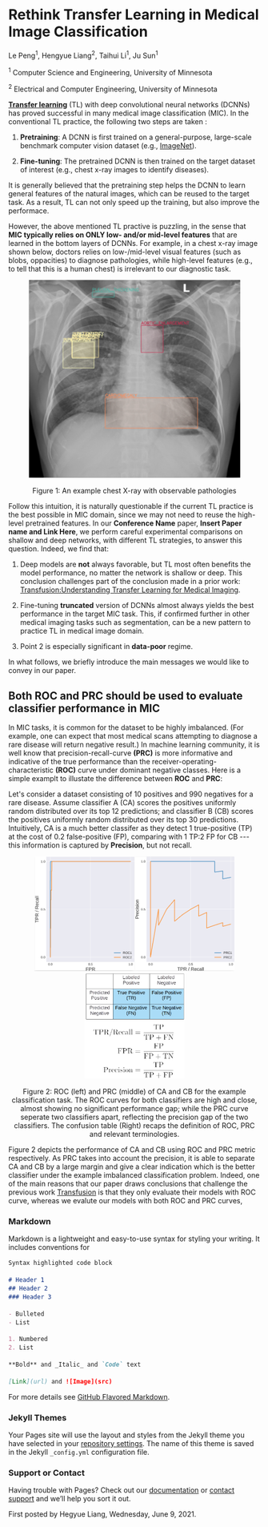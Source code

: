 # Rethink Transfer Learning in Medical Image Classification

Le Peng<sup>1</sup>, Hengyue Liang<sup>2</sup>, Taihui Li<sup>1</sup>, Ju Sun<sup>1</sup>

<sup>1</sup> Computer Science and Engineering, University of Minnesota

<sup>2</sup> Electrical and Computer Engineering, University of Minnesota
 
**[Transfer learning](https://en.wikipedia.org/wiki/Transfer_learning)** (TL) with deep convolutional neural networks (DCNNs) has proved successful in many medical image classification (MIC). In the conventional TL practice, the following two steps are taken :

   1. **Pretraining**: A DCNN is first trained on a general-purpose, large-scale benchmark computer vision dataset (e.g., [ImageNet](https://www.image-net.org/)).

   2. **Fine-tuning**: The pretrained DCNN is then trained on the target dataset of interest (e.g., chest x-ray images to identify diseases).

It is generally believed that the pretraining step helps the DCNN to learn general features of the natural images, which can be reused to the target task. As a result, TL can not only speed up the training, but also improve the performace.

However, the above mentioned TL practive is puzzling, in the sense that **MIC typically relies on ONLY low- and/or mid-level features** that are learned in the bottom layers of DCNNs. For example, in a chest x-ray image shown below, doctors relies on low-/mid-level visual features (such as blobs, oppacities) to diagnose pathologies, while high-level features (e.g., to tell that this is a human chest) is irrelevant to our diagnostic task.

<div align="center">
<figure><img src="figures/chest-Xray.png" width="512"></figure>

<figcaption>Figure 1: An example chest X-ray with observable pathologies</figcaption>
</div>

Follow this intuition, it is naturally questionable if the current TL practice is the best possible in MIC domain, since we may not need to reuse the high-level pretrained features. In our **Conference Name** paper, **Insert Paper name and Link Here**, we perform careful experimental comparisons on shallow and deep networks, with different TL strategies, to answer this question. Indeed, we find that:

   1. Deep models are **not** always favorable, but TL most often benefits the model performance, no matter the network is shallow or deep. This conclusion challenges part of the conclusion made in a prior work: [Transfusion:Understanding Transfer Learning for Medical Imaging](https://ai.googleblog.com/2019/12/understanding-transfer-learning-for.html).

   2. Fine-tuning **truncated** version of DCNNs almost always yields the best performance in the target MIC task. This, if confirmed further in other medical imaging tasks such as segmentation, can be a new pattern to practice TL in medical image domain.

   3. Point 2 is especially significant in **data-poor** regime.

In what follows, we briefly introduce the main messages we would like to convey in our paper.


## Both ROC and PRC should be used to evaluate classifier performance in MIC

In MIC tasks, it is common for the dataset to be highly imbalanced. (For example, one can expect that most medical scans attempting to diagnose a rare disease will return negative result.) In machine learning community, it is well know that precision-recall-curve **(PRC)** is more informative and indicative of the true performance than the receiver-operating-characteristic **(ROC)** curve under dominant negative classes. Here is a simple examplt to illustate the difference between **ROC** and **PRC**:

Let's consider a dataset consisting of 10 positives and 990 negatives for a rare disease. Assume classifier A (CA) scores the positives uniformly random distributed over its top 12 predictions; and classifier B (CB) scores the positives uniformly random distributed over its top 30 predictions. Intuitively, CA is a much better classifer as they detect 1 true-positive (TP) at the cost of 0.2 false-positive (FP), comparing with 1 TP:2 FP for CB --- this information is captured by **Precision**, but not recall.

<div align="center">
<figure><img src="figures/roc.png" width="200"><img src="figures/prc.png" width="200"><img src="figures/conf_table.png" width="200"></figure>

<figcaption>Figure 2: ROC (left) and PRC (middle) of CA and CB for the example classification task. The ROC curves for both classifiers are high and close, almost showing no significant performance gap; while the PRC curve seperate two classifiers apart, reflecting the precision gap of the two classifiers. The confusion table (Right) recaps the definition of ROC, PRC and relevant terminologies.</figcaption>
</div>


Figure 2 depicts the performance of CA and CB using ROC and PRC metric respectively. As PRC takes into account the precision, it is able to separate CA and CB by a large margin and give a clear indication which is the better classifier under the example imbalanced classification problem. Indeed, one of the main reasons that our paper draws conclusions that challenge the previous work [Transfusion](https://ai.googleblog.com/2019/12/understanding-transfer-learning-for.html) is that they only evaluate their models with ROC curve, whereas we evalute our models with both ROC and PRC curves, 

### Markdown

Markdown is a lightweight and easy-to-use syntax for styling your writing. It includes conventions for

```markdown
Syntax highlighted code block

# Header 1
## Header 2
### Header 3

- Bulleted
- List

1. Numbered
2. List

**Bold** and _Italic_ and `Code` text

[Link](url) and ![Image](src)
```

For more details see [GitHub Flavored Markdown](https://guides.github.com/features/mastering-markdown/).

### Jekyll Themes

Your Pages site will use the layout and styles from the Jekyll theme you have selected in your [repository settings](https://github.com/HengyueL/MedTL/settings/pages). The name of this theme is saved in the Jekyll `_config.yml` configuration file.

### Support or Contact

Having trouble with Pages? Check out our [documentation](https://docs.github.com/categories/github-pages-basics/) or [contact support](https://support.github.com/contact) and we’ll help you sort it out.


First posted by Hegyue Liang, Wednesday, June 9, 2021.
